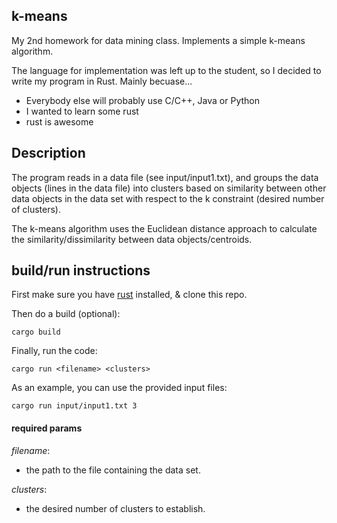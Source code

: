 ## k-means

My 2nd homework for data mining class. Implements a simple k-means algorithm.

The language for implementation was left up to the student, 
so I decided to write my program in Rust. Mainly becuase...
  - Everybody else will probably use C/C++, Java or Python
  - I wanted to learn some rust
  - rust is awesome

## Description

The program reads in a data file (see input/input1.txt), and groups the data objects
(lines in the data file) into clusters based on similarity between
other data objects in the data set with respect to the k constraint (desired number of clusters).

The k-means algorithm uses the Euclidean distance approach 
to calculate the similarity/dissimilarity between data objects/centroids.

## build/run instructions

First make sure you have [rust][rustsite] installed, & clone this repo.

Then do a build (optional):

```
cargo build
```

Finally, run the code:

```
cargo run <filename> <clusters>
```

As an example, you can use the provided input files:

```
cargo run input/input1.txt 3
```

#### required params

_filename_:
 - the path to the file containing the data set.

_clusters_:
 - the desired number of clusters to establish.



[rustsite]: https://www.rust-lang.org/
